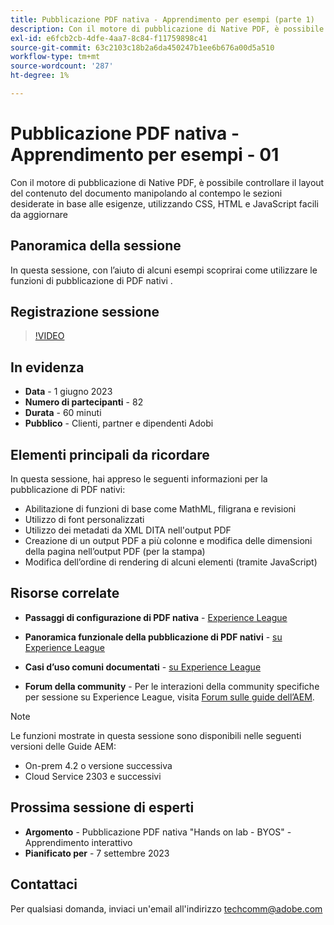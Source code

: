```yaml
---
title: Pubblicazione PDF nativa - Apprendimento per esempi (parte 1)
description: Con il motore di pubblicazione di Native PDF, è possibile controllare il layout del contenuto del documento manipolando al contempo le sezioni desiderate in base alle esigenze, utilizzando CSS, HTML e JavaScript facili da aggiornare.
exl-id: e6fcb2cb-4dfe-4aa7-8c84-f11759898c41
source-git-commit: 63c2103c18b2a6da450247b1ee6b676a00d5a510
workflow-type: tm+mt
source-wordcount: '287'
ht-degree: 1%

---
```


# Pubblicazione PDF nativa - Apprendimento per esempi - 01

Con il motore di pubblicazione di Native PDF, è possibile controllare il layout del contenuto del documento manipolando al contempo le sezioni desiderate in base alle esigenze, utilizzando CSS, HTML e JavaScript facili da aggiornare

## Panoramica della sessione

In questa sessione, con l’aiuto di alcuni esempi scoprirai come utilizzare le funzioni di pubblicazione di PDF nativi .

## Registrazione sessione

>[!VIDEO](https://video.tv.adobe.com/v/3420092/native-pdf-aem-guides?quality=12&learn=on)

## In evidenza

- **Data** - 1 giugno 2023
- **Numero di partecipanti** - 82
- **Durata** - 60 minuti
- **Pubblico** - Clienti, partner e dipendenti Adobi

## Elementi principali da ricordare

In questa sessione, hai appreso le seguenti informazioni per la pubblicazione di PDF nativi:
- Abilitazione di funzioni di base come MathML, filigrana e revisioni
- Utilizzo di font personalizzati
- Utilizzo dei metadati da XML DITA nell&#39;output PDF
- Creazione di un output PDF a più colonne e modifica delle dimensioni della pagina nell’output PDF (per la stampa)
- Modifica dell’ordine di rendering di alcuni elementi (tramite JavaScript)


## Risorse correlate

- **Passaggi di configurazione di PDF nativa** - [Experience League](https://experienceleague.adobe.com/docs/experience-manager-guides-learn/tutorials/knowledge-base/kb-articles/publishing/configuring-aem-environment-for-native-pdf-publishing.html?lang=en)

- **Panoramica funzionale della pubblicazione di PDF nativi** - [su Experience League](https://experienceleague.adobe.com/docs/experience-manager-guides-learn/tutorials/knowledge-base/expert-session/native-pdf-publishing-essentials-feb23.html?lang=en)

- **Casi d’uso comuni documentati** - [su Experience League](https://experienceleague.adobe.com/docs/experience-manager-guides-learn/tutorials/install-guide/on-prem-ig/output-gen-config/config-native-pdf-publish/content-styles/stylesheet.html?lang=en)

- **Forum della community** - Per le interazioni della community specifiche per sessione su Experience League, visita  [Forum sulle guide dell’AEM](https://experienceleaguecommunities.adobe.com/t5/experience-manager-guides/bd-p/xml-documentation-discussions).

>[!NOTE]
>
> Le funzioni mostrate in questa sessione sono disponibili nelle seguenti versioni delle Guide AEM:
> - On-prem 4.2 o versione successiva
> - Cloud Service 2303 e successivi

## Prossima sessione di esperti

- **Argomento** - Pubblicazione PDF nativa &quot;Hands on lab - BYOS&quot; - Apprendimento interattivo
- **Pianificato per** - 7 settembre 2023

## Contattaci

Per qualsiasi domanda, inviaci un&#39;email all&#39;indirizzo <techcomm@adobe.com>

